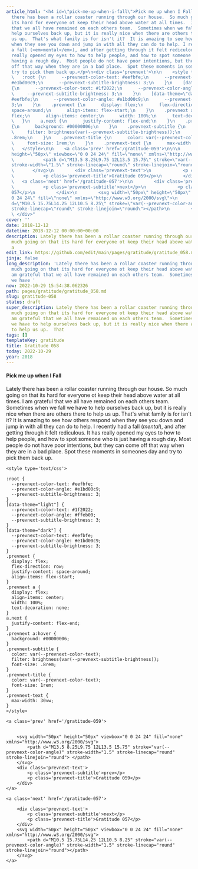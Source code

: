 ```yaml
---
article_html: "<h4 id=\"pick-me-up-when-i-fall\">Pick me up when I Fall</h4>\n<p>Lately
  there has been a rollar coaster running through our house.  So much going on that
  its hard for everyone ot keep their head above water at all times.  I am grateful
  that we all have remained on each others team.  Sometimes when we fall we have to
  help ourselves back up, but it is really nice when there are others there to help
  us up.  That's what family is for isn't it?  It is amazing to see how others respond
  when they see you down and jump in with all they can do to help. I recently had
  a fall (<em>mental</em>), and after getting through it felt rediculous.  It has
  really opened my eyes to how to help people, and how to spot someone who is just
  having a rough day.  Most people do not have poor intentions, but they can come
  off that way when they are in a bad place.  Spot these moments in someones day and
  try to pick them back up.</p>\n<div class='prevnext'>\n\n    <style type='text/css'>\n\n
  \   :root {\n      --prevnext-color-text: #eefbfe;\n      --prevnext-color-angle:
  #e1bd00c9;\n      --prevnext-subtitle-brightness: 3;\n    }\n    [data-theme=\"light\"]
  {\n      --prevnext-color-text: #1f2022;\n      --prevnext-color-angle: #ffeb00;\n
  \     --prevnext-subtitle-brightness: 3;\n    }\n    [data-theme=\"dark\"] {\n      --prevnext-color-text:
  #eefbfe;\n      --prevnext-color-angle: #e1bd00c9;\n      --prevnext-subtitle-brightness:
  3;\n    }\n    .prevnext {\n      display: flex;\n      flex-direction: row;\n      justify-content:
  space-around;\n      align-items: flex-start;\n    }\n    .prevnext a {\n      display:
  flex;\n      align-items: center;\n      width: 100%;\n      text-decoration: none;\n
  \   }\n    a.next {\n      justify-content: flex-end;\n    }\n    .prevnext a:hover
  {\n      background: #00000006;\n    }\n    .prevnext-subtitle {\n      color: var(--prevnext-color-text);\n
  \     filter: brightness(var(--prevnext-subtitle-brightness));\n      font-size:
  .8rem;\n    }\n    .prevnext-title {\n      color: var(--prevnext-color-text);\n
  \     font-size: 1rem;\n    }\n    .prevnext-text {\n      max-width: 30vw;\n    }\n
  \   </style>\n\n    <a class='prev' href='/gratitude-059'>\n\n\n        <svg width=\"50px\"
  height=\"50px\" viewbox=\"0 0 24 24\" fill=\"none\" xmlns=\"http://www.w3.org/2000/svg\">\n
  \           <path d=\"M13.5 8.25L9.75 12L13.5 15.75\" stroke=\"var(--prevnext-color-angle)\"
  stroke-width=\"1.5\" stroke-linecap=\"round\" stroke-linejoin=\"round\"> </path>\n
  \       </svg>\n        <div class='prevnext-text'>\n            <p class='prevnext-subtitle'>prev</p>\n
  \           <p class='prevnext-title'>Gratitude 059</p>\n        </div>\n    </a>\n\n
  \   <a class='next' href='/gratitude-057'>\n\n        <div class='prevnext-text'>\n
  \           <p class='prevnext-subtitle'>next</p>\n            <p class='prevnext-title'>Gratitude
  057</p>\n        </div>\n        <svg width=\"50px\" height=\"50px\" viewbox=\"0
  0 24 24\" fill=\"none\" xmlns=\"http://www.w3.org/2000/svg\">\n            <path
  d=\"M10.5 15.75L14.25 12L10.5 8.25\" stroke=\"var(--prevnext-color-angle)\" stroke-width=\"1.5\"
  stroke-linecap=\"round\" stroke-linejoin=\"round\"></path>\n        </svg>\n    </a>\n
  \ </div>"
cover: ''
date: 2018-12-12
datetime: 2018-12-12 00:00:00+00:00
description: Lately there has been a rollar coaster running through our house.  So
  much going on that its hard for everyone ot keep their head above water at all times.  I
  a
edit_link: https://github.com/edit/main/pages/gratitude/gratitude_058.md
jinja: false
long_description: 'Lately there has been a rollar coaster running through our house.  So
  much going on that its hard for everyone ot keep their head above water at all times.  I
  am grateful that we all have remained on each others team.  Sometimes when we fall
  we have '
now: 2022-10-29 15:54:38.062326
path: pages/gratitude/gratitude_058.md
slug: gratitude-058
status: draft
super_description: Lately there has been a rollar coaster running through our house.  So
  much going on that its hard for everyone ot keep their head above water at all times.  I
  am grateful that we all have remained on each others team.  Sometimes when we fall
  we have to help ourselves back up, but it is really nice when there are others there
  to help us up.  That
tags: []
templateKey: gratitude
title: Gratitude 058
today: 2022-10-29
year: 2018
---
```


#### Pick me up when I Fall

Lately there has been a rollar coaster running through our house.  So much going on that its hard for everyone ot keep their head above water at all times.  I am grateful that we all have remained on each others team.  Sometimes when we fall we have to help ourselves back up, but it is really nice when there are others there to help us up.  That's what family is for isn't it?  It is amazing to see how others respond when they see you down and jump in with all they can do to help. I recently had a fall (_mental_), and after getting through it felt rediculous.  It has really opened my eyes to how to help people, and how to spot someone who is just having a rough day.  Most people do not have poor intentions, but they can come off that way when they are in a bad place.  Spot these moments in someones day and try to pick them back up.
<div class='prevnext'>

    <style type='text/css'>

    :root {
      --prevnext-color-text: #eefbfe;
      --prevnext-color-angle: #e1bd00c9;
      --prevnext-subtitle-brightness: 3;
    }
    [data-theme="light"] {
      --prevnext-color-text: #1f2022;
      --prevnext-color-angle: #ffeb00;
      --prevnext-subtitle-brightness: 3;
    }
    [data-theme="dark"] {
      --prevnext-color-text: #eefbfe;
      --prevnext-color-angle: #e1bd00c9;
      --prevnext-subtitle-brightness: 3;
    }
    .prevnext {
      display: flex;
      flex-direction: row;
      justify-content: space-around;
      align-items: flex-start;
    }
    .prevnext a {
      display: flex;
      align-items: center;
      width: 100%;
      text-decoration: none;
    }
    a.next {
      justify-content: flex-end;
    }
    .prevnext a:hover {
      background: #00000006;
    }
    .prevnext-subtitle {
      color: var(--prevnext-color-text);
      filter: brightness(var(--prevnext-subtitle-brightness));
      font-size: .8rem;
    }
    .prevnext-title {
      color: var(--prevnext-color-text);
      font-size: 1rem;
    }
    .prevnext-text {
      max-width: 30vw;
    }
    </style>
    
    <a class='prev' href='/gratitude-059'>
    

        <svg width="50px" height="50px" viewbox="0 0 24 24" fill="none" xmlns="http://www.w3.org/2000/svg">
            <path d="M13.5 8.25L9.75 12L13.5 15.75" stroke="var(--prevnext-color-angle)" stroke-width="1.5" stroke-linecap="round" stroke-linejoin="round"> </path>
        </svg>
        <div class='prevnext-text'>
            <p class='prevnext-subtitle'>prev</p>
            <p class='prevnext-title'>Gratitude 059</p>
        </div>
    </a>
    
    <a class='next' href='/gratitude-057'>
    
        <div class='prevnext-text'>
            <p class='prevnext-subtitle'>next</p>
            <p class='prevnext-title'>Gratitude 057</p>
        </div>
        <svg width="50px" height="50px" viewbox="0 0 24 24" fill="none" xmlns="http://www.w3.org/2000/svg">
            <path d="M10.5 15.75L14.25 12L10.5 8.25" stroke="var(--prevnext-color-angle)" stroke-width="1.5" stroke-linecap="round" stroke-linejoin="round"></path>
        </svg>
    </a>
  </div>